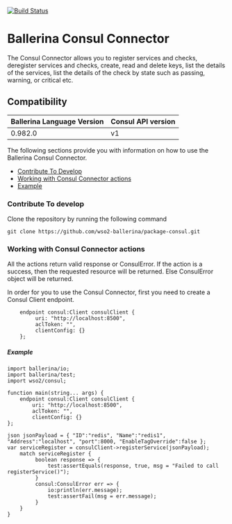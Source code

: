 [![Build Status](https://travis-ci.org/wso2-ballerina/package-consul.svg?branch=master)](https://travis-ci.org/wso2-ballerina/package-consul)

# Ballerina Consul Connector

The Consul Connector allows you to register services and checks, deregister services and checks, create, read and 
delete keys, list the details of 
the services, list the details of the check by state such as passing, warning, or critical etc.

## Compatibility
| Ballerina Language Version | Consul API version  |
| -------------------------- | ------------------- |
|  0.982.0                   | v1                  |


The following sections provide you with information on how to use the Ballerina Consul Connector.

- [Contribute To Develop](#contribute-to-develop)
- [Working with Consul Connector actions](#working-with-consul-connector-actions)
- [Example](#example)

### Contribute To develop

Clone the repository by running the following command 
```ballerina
git clone https://github.com/wso2-ballerina/package-consul.git
```

### Working with Consul Connector actions

All the actions return valid response or ConsulError. If the action is a success, then the requested resource will 
be returned. Else ConsulError object will be returned.

In order for you to use the Consul Connector, first you need to create a Consul Client endpoint.

```ballerina
    endpoint consul:Client consulClient {
         uri: "http://localhost:8500",
         aclToken: "",
         clientConfig: {}
    };
```

##### Example

```ballerina
import ballerina/io;
import ballerina/test;
import wso2/consul;

function main(string... args) {
    endpoint consul:Client consulClient {
        uri: "http://localhost:8500",
        aclToken: "",
        clientConfig: {}
};
    
json jsonPayload = { "ID":"redis", "Name":"redis1", "Address":"localhost", "port":8000, "EnableTagOverride":false };
var serviceRegister = consulClient->registerService(jsonPayload);
    match serviceRegister {
         boolean response => {
             test:assertEquals(response, true, msg = "Failed to call registerService()");
         }
         consul:ConsulError err => {
             io:println(err.message);
             test:assertFail(msg = err.message);
         }
    }
}
```
